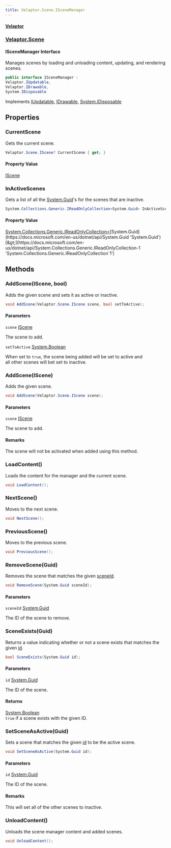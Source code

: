 ```yaml
---
title: Velaptor.Scene.ISceneManager
---
```


#### [Velaptor](Namespaces.md 'Velaptor Namespaces')
### [Velaptor.Scene](Velaptor.Scene.md 'Velaptor.Scene')

#### ISceneManager Interface

Manages scenes by loading and unloading content, updating, and rendering scenes.

```csharp
public interface ISceneManager :
Velaptor.IUpdatable,
Velaptor.IDrawable,
System.IDisposable
```

Implements [IUpdatable](Velaptor.IUpdatable.md 'Velaptor.IUpdatable'), [IDrawable](Velaptor.IDrawable.md 'Velaptor.IDrawable'), [System.IDisposable](https://docs.microsoft.com/en-us/dotnet/api/System.IDisposable 'System.IDisposable')
## Properties

<a name='Velaptor.Scene.ISceneManager.CurrentScene'></a>

### CurrentScene 

Gets the current scene.

```csharp
Velaptor.Scene.IScene? CurrentScene { get; }
```

#### Property Value
[IScene](Velaptor.Scene.IScene.md 'Velaptor.Scene.IScene')

<a name='Velaptor.Scene.ISceneManager.InActiveScenes'></a>

### InActiveScenes 

Gets a list of all the [System.Guid](https://docs.microsoft.com/en-us/dotnet/api/System.Guid 'System.Guid')'s for the scenes that are inactive.

```csharp
System.Collections.Generic.IReadOnlyCollection<System.Guid> InActiveScenes { get; }
```

#### Property Value
[System.Collections.Generic.IReadOnlyCollection&lt;](https://docs.microsoft.com/en-us/dotnet/api/System.Collections.Generic.IReadOnlyCollection-1 'System.Collections.Generic.IReadOnlyCollection`1')[System.Guid](https://docs.microsoft.com/en-us/dotnet/api/System.Guid 'System.Guid')[&gt;](https://docs.microsoft.com/en-us/dotnet/api/System.Collections.Generic.IReadOnlyCollection-1 'System.Collections.Generic.IReadOnlyCollection`1')
## Methods

<a name='Velaptor.Scene.ISceneManager.AddScene(Velaptor.Scene.IScene,bool)'></a>

### AddScene(IScene, bool) 

Adds the given scene and sets it as active or inactive.

```csharp
void AddScene(Velaptor.Scene.IScene scene, bool setToActive);
```
#### Parameters

<a name='Velaptor.Scene.ISceneManager.AddScene(Velaptor.Scene.IScene,bool).scene'></a>

`scene` [IScene](Velaptor.Scene.IScene.md 'Velaptor.Scene.IScene')

The scene to add.

<a name='Velaptor.Scene.ISceneManager.AddScene(Velaptor.Scene.IScene,bool).setToActive'></a>

`setToActive` [System.Boolean](https://docs.microsoft.com/en-us/dotnet/api/System.Boolean 'System.Boolean')

When set to `true`, the scene being added will be set to active and  
all other scenes will bet set to inactive.

<a name='Velaptor.Scene.ISceneManager.AddScene(Velaptor.Scene.IScene)'></a>

### AddScene(IScene) 

Adds the given scene.

```csharp
void AddScene(Velaptor.Scene.IScene scene);
```
#### Parameters

<a name='Velaptor.Scene.ISceneManager.AddScene(Velaptor.Scene.IScene).scene'></a>

`scene` [IScene](Velaptor.Scene.IScene.md 'Velaptor.Scene.IScene')

The scene to add.

#### Remarks
The scene will not be activated when added using this method.

<a name='Velaptor.Scene.ISceneManager.LoadContent()'></a>

### LoadContent() 

Loads the content for the manager and the current scene.

```csharp
void LoadContent();
```

<a name='Velaptor.Scene.ISceneManager.NextScene()'></a>

### NextScene() 

Moves to the next scene.

```csharp
void NextScene();
```

<a name='Velaptor.Scene.ISceneManager.PreviousScene()'></a>

### PreviousScene() 

Moves to the previous scene.

```csharp
void PreviousScene();
```

<a name='Velaptor.Scene.ISceneManager.RemoveScene(System.Guid)'></a>

### RemoveScene(Guid) 

Removes the scene that matches the given [sceneId](Velaptor.Scene.ISceneManager.md#Velaptor.Scene.ISceneManager.RemoveScene(System.Guid).sceneId 'Velaptor.Scene.ISceneManager.RemoveScene(System.Guid).sceneId').

```csharp
void RemoveScene(System.Guid sceneId);
```
#### Parameters

<a name='Velaptor.Scene.ISceneManager.RemoveScene(System.Guid).sceneId'></a>

`sceneId` [System.Guid](https://docs.microsoft.com/en-us/dotnet/api/System.Guid 'System.Guid')

The ID of the scene to remove.

<a name='Velaptor.Scene.ISceneManager.SceneExists(System.Guid)'></a>

### SceneExists(Guid) 

Returns a value indicating whether or not a scene exists that matches the given [id](Velaptor.Scene.ISceneManager.md#Velaptor.Scene.ISceneManager.SceneExists(System.Guid).id 'Velaptor.Scene.ISceneManager.SceneExists(System.Guid).id').

```csharp
bool SceneExists(System.Guid id);
```
#### Parameters

<a name='Velaptor.Scene.ISceneManager.SceneExists(System.Guid).id'></a>

`id` [System.Guid](https://docs.microsoft.com/en-us/dotnet/api/System.Guid 'System.Guid')

The ID of the scene.

#### Returns
[System.Boolean](https://docs.microsoft.com/en-us/dotnet/api/System.Boolean 'System.Boolean')  
`true` if a scene exists with the given ID.

<a name='Velaptor.Scene.ISceneManager.SetSceneAsActive(System.Guid)'></a>

### SetSceneAsActive(Guid) 

Sets a scene that matches the given [id](Velaptor.Scene.ISceneManager.md#Velaptor.Scene.ISceneManager.SetSceneAsActive(System.Guid).id 'Velaptor.Scene.ISceneManager.SetSceneAsActive(System.Guid).id') to be the active scene.

```csharp
void SetSceneAsActive(System.Guid id);
```
#### Parameters

<a name='Velaptor.Scene.ISceneManager.SetSceneAsActive(System.Guid).id'></a>

`id` [System.Guid](https://docs.microsoft.com/en-us/dotnet/api/System.Guid 'System.Guid')

The ID of the scene.

#### Remarks
This will set all of the other scenes to inactive.

<a name='Velaptor.Scene.ISceneManager.UnloadContent()'></a>

### UnloadContent() 

Unloads the scene manager content and added scenes.

```csharp
void UnloadContent();
```